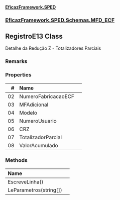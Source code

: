 #### [EficazFramework.SPED](EficazFrameworkSPED.md 'EficazFramework SPED')
### [EficazFramework.SPED.Schemas.MFD_ECF](EficazFramework.SPED.Schemas.MFD_ECF.md 'EficazFramework.SPED.Schemas.MFD_ECF')

## RegistroE13 Class

Detalhe da Redução Z - Totalizadores Parciais

### Remarks
### Properties

| # | Name | |
| ---: | :--- | :--- |
| 02 | NumeroFabricacaoECF |  |
| 03 | MFAdicional |  |
| 04 | Modelo |  |
| 05 | NumeroUsuario |  |
| 06 | CRZ |  |
| 07 | TotalizadorParcial |  |
| 08 | ValorAcumulado |  |
### Methods

| Name | |
| :--- | :--- |
| EscreveLinha() |  |
| LeParametros(string[]) |  |
